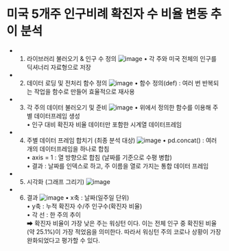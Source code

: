 # 미국 5개주 인구비례 확진자 수 비율 변동 추이 분석
- 1. 라이브러리 불러오기 & 인구 수 정의
![image](https://github.com/user-attachments/assets/051271a4-2c1a-481a-8bc3-c273ad9c22c9)
• 각 주와 미국 전체의 인구를 딕셔너리 자료형으로 저장
- 2. 데이터 로딩 및 전처리 함수 정의
![image](https://github.com/user-attachments/assets/b7d5b375-e355-4c6d-87d9-2f015e8ed517)
• 함수 정의(def) : 여러 번 반복되는 작업을 함수로 만들어 효율적으로 재사용
- 3. 각 주의 데이터 불러오기 및 준비
![image](https://github.com/user-attachments/assets/5342f511-84d5-49e9-8470-3a4fd7090e14)
• 위에서 정의한 함수를 이용해 주별 데이터프레임 생성\
• 인구 대비 확진자 비율 데이터만 포함한 시계열 데이터프레임
- 4. 주별 데이터 프레임 합치기 (최종 분석 대상)
![image](https://github.com/user-attachments/assets/5bcadcc7-da5c-4e52-9923-7d7b2a9c22f4)
• pd.concat() : 여러 개의 데이터프레임을 하나로 합침\
• axis = 1 : 열 방향으로 합침 (날짜를 기준으로 수평 병합)\
• 결과 : 날짜를 인덱스로 하고, 주 이름을 열로 가지는 통합 데이터 프레임
- 5. 시각화 (그래프 그리기)
![image](https://github.com/user-attachments/assets/77242550-5082-4ddd-bda2-156a0ec164c8)
- 6. 결과
![image](https://github.com/user-attachments/assets/ff8f843f-343c-4da1-8338-5687f99bf831)
• x축 : 날짜(일주일 단위)\
• y축 : 누적 확진자 수/주 인구수(확진자 비율)\
• 각 선 : 한 주의 추이\
⮕ 확진자 비율이 가장 낮은 주는 워싱턴 이다. 이는 전체 인구 중 확진된 비율(약 25.1%)이 가장 적었음을 의미한다. 따라서 워싱턴 주의 코로나 상황이 가장 완화되었다고 평가할 수 있다.
